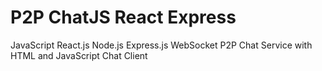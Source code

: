 #  P2P ChatJS React Express
JavaScript React.js Node.js Express.js WebSocket P2P Chat Service with HTML and JavaScript Chat Client
